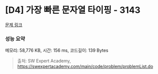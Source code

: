 # [D4] 가장 빠른 문자열 타이핑 - 3143 

[문제 링크](https://swexpertacademy.com/main/code/problem/problemDetail.do?contestProbId=AV_65wkqsb4DFAWS) 

### 성능 요약

메모리: 58,776 KB, 시간: 156 ms, 코드길이: 139 Bytes



> 출처: SW Expert Academy, https://swexpertacademy.com/main/code/problem/problemList.do